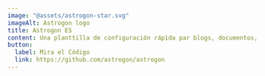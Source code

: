 ```yaml
---
image: "@assets/astrogon-star.svg"
imageAlt: Astrogon logo
title: Astrogon ES
content: Una planttilla de configuración rápìda par blogs, documentos, y más.
button:
  label: Mira el Código
  link: https://github.com/astrogon/astrogon
---
```

